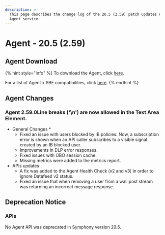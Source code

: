 ```yaml
---
description: >-
  This page describes the change log of the 20.5 (2.59) patch updates of the
  Agent service
---
```


# Agent - 20.5 (2.59)

## Agent Download

{% hint style="info" %}
To download the Agent, click [here](https://docs.developers.symphony.com/admin-guide/agent-guide/agent-download).

For a list of Agent x SBE compatibilities, click [here](../../agent-guide/sbe-x-agent-compatibility-matrix.md).
{% endhint %}

## Agent Changes

### Agent 2.59.0Line breaks ('\n') are now allowed in the Text Area Element.

* General Changes
  *
  * Fixed an issue with users blocked by IB policies. Now, a subscription error is shown when an API caller subscribes to a visible signal created by an IB blocked user.
  * Improvements in DLP error responses.
  * Fixed issues with OBO session cache.
  * Missing metrics were added to the metrics report.
* APIs updates
  * A fix was added to the Agent Health Check (v2 and v3) in order to ignore Datafeed v2 status.
  * Fixed an issue that when removing a user from a wall post stream was returning an incorrect message response.

## **Deprecation Notice**

### **APIs**

No Agent API was deprecated in Symphony version 20.5.
